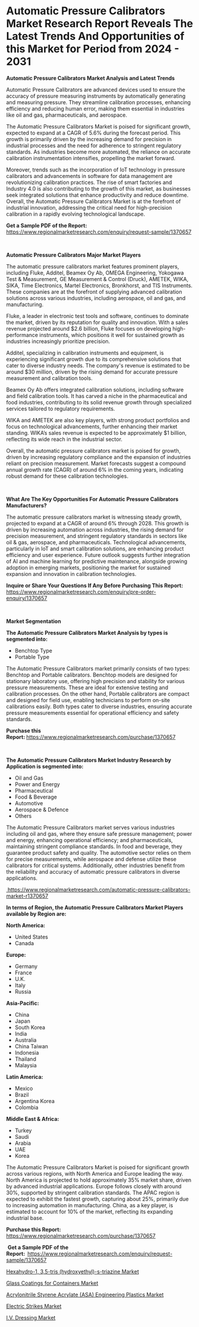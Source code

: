 <p><h1>Automatic Pressure Calibrators Market Research Report Reveals The Latest Trends And Opportunities of this Market for Period from 2024 - 2031</h1></p><p><strong>Automatic Pressure Calibrators Market Analysis and Latest Trends</strong></p>
<p><p>Automatic Pressure Calibrators are advanced devices used to ensure the accuracy of pressure measuring instruments by automatically generating and measuring pressure. They streamline calibration processes, enhancing efficiency and reducing human error, making them essential in industries like oil and gas, pharmaceuticals, and aerospace.</p><p>The Automatic Pressure Calibrators Market is poised for significant growth, expected to expand at a CAGR of 5.6% during the forecast period. This growth is primarily driven by the increasing demand for precision in industrial processes and the need for adherence to stringent regulatory standards. As industries become more automated, the reliance on accurate calibration instrumentation intensifies, propelling the market forward.</p><p>Moreover, trends such as the incorporation of IoT technology in pressure calibrators and advancements in software for data management are revolutionizing calibration practices. The rise of smart factories and Industry 4.0 is also contributing to the growth of this market, as businesses seek integrated solutions that enhance productivity and reduce downtime. Overall, the Automatic Pressure Calibrators Market is at the forefront of industrial innovation, addressing the critical need for high-precision calibration in a rapidly evolving technological landscape.</p></p>
<p><strong>Get a Sample PDF of the Report:&nbsp;</strong> <a href="https://www.regionalmarketresearch.com/enquiry/request-sample/1370657">https://www.regionalmarketresearch.com/enquiry/request-sample/1370657</a></p>
<p>&nbsp;</p>
<p><strong>Automatic Pressure Calibrators Major Market Players</strong></p>
<p><p>The automatic pressure calibrators market features prominent players, including Fluke, Additel, Beamex Oy Ab, OMEGA Engineering, Yokogawa Test & Measurement, GE Measurement & Control (Druck), AMETEK, WIKA, SIKA, Time Electronics, Martel Electronics, Bronkhorst, and TIS Instruments. These companies are at the forefront of supplying advanced calibration solutions across various industries, including aerospace, oil and gas, and manufacturing.</p><p>Fluke, a leader in electronic test tools and software, continues to dominate the market, driven by its reputation for quality and innovation. With a sales revenue projected around $2.6 billion, Fluke focuses on developing high-performance instruments, which positions it well for sustained growth as industries increasingly prioritize precision.</p><p>Additel, specializing in calibration instruments and equipment, is experiencing significant growth due to its comprehensive solutions that cater to diverse industry needs. The company's revenue is estimated to be around $30 million, driven by the rising demand for accurate pressure measurement and calibration tools.</p><p>Beamex Oy Ab offers integrated calibration solutions, including software and field calibration tools. It has carved a niche in the pharmaceutical and food industries, contributing to its solid revenue growth through specialized services tailored to regulatory requirements.</p><p>WIKA and AMETEK are also key players, with strong product portfolios and focus on technological advancements, further enhancing their market standing. WIKA’s sales revenue is expected to be approximately $1 billion, reflecting its wide reach in the industrial sector.</p><p>Overall, the automatic pressure calibrators market is poised for growth, driven by increasing regulatory compliance and the expansion of industries reliant on precision measurement. Market forecasts suggest a compound annual growth rate (CAGR) of around 6% in the coming years, indicating robust demand for these calibration technologies.</p></p>
<p>&nbsp;</p>
<p><strong>What Are The Key Opportunities For Automatic Pressure Calibrators Manufacturers?</strong></p>
<p><p>The automatic pressure calibrators market is witnessing steady growth, projected to expand at a CAGR of around 6% through 2028. This growth is driven by increasing automation across industries, the rising demand for precision measurement, and stringent regulatory standards in sectors like oil & gas, aerospace, and pharmaceuticals. Technological advancements, particularly in IoT and smart calibration solutions, are enhancing product efficiency and user experience. Future outlook suggests further integration of AI and machine learning for predictive maintenance, alongside growing adoption in emerging markets, positioning the market for sustained expansion and innovation in calibration technologies.</p></p>
<p><strong>Inquire or Share Your Questions If Any Before Purchasing This Report:</strong> <a href="https://www.regionalmarketresearch.com/enquiry/pre-order-enquiry/1370657">https://www.regionalmarketresearch.com/enquiry/pre-order-enquiry/1370657</a></p>
<p>&nbsp;</p>
<p><strong>Market Segmentation</strong></p>
<p><strong>The Automatic Pressure Calibrators Market Analysis by types is segmented into:</strong></p>
<p><ul><li>Benchtop Type</li><li>Portable Type</li></ul></p>
<p><p>The Automatic Pressure Calibrators market primarily consists of two types: Benchtop and Portable calibrators. Benchtop models are designed for stationary laboratory use, offering high precision and stability for various pressure measurements. These are ideal for extensive testing and calibration processes. On the other hand, Portable calibrators are compact and designed for field use, enabling technicians to perform on-site calibrations easily. Both types cater to diverse industries, ensuring accurate pressure measurements essential for operational efficiency and safety standards.</p></p>
<p><strong>Purchase this Report:&nbsp;</strong><a href="https://www.regionalmarketresearch.com/purchase/1370657">https://www.regionalmarketresearch.com/purchase/1370657</a></p>
<p>&nbsp;</p>
<p><strong>The Automatic Pressure Calibrators Market Industry Research by Application is segmented into:</strong></p>
<p><ul><li>Oil and Gas</li><li>Power and Energy</li><li>Pharmaceutical</li><li>Food & Beverage</li><li>Automotive</li><li>Aerospace & Defence</li><li>Others</li></ul></p>
<p><p>The Automatic Pressure Calibrators market serves various industries including oil and gas, where they ensure safe pressure management; power and energy, enhancing operational efficiency; and pharmaceuticals, maintaining stringent compliance standards. In food and beverage, they guarantee product safety and quality. The automotive sector relies on them for precise measurements, while aerospace and defense utilize these calibrators for critical systems. Additionally, other industries benefit from the reliability and accuracy of automatic pressure calibrators in diverse applications.</p></p>
<p><a href="https://www.regionalmarketresearch.com/automatic-pressure-calibrators-market-r1370657">&nbsp;https://www.regionalmarketresearch.com/automatic-pressure-calibrators-market-r1370657</a></p>
<p><strong>In terms of Region, the Automatic Pressure Calibrators Market Players available by Region are:</strong></p>
<p>
    <p> <strong> North America: </strong>
        <ul>
            <li>United States</li>
            <li>Canada</li>
        </ul>
        </p> 
    <p> <strong> Europe: </strong>
        <ul>
            <li>Germany</li>
            <li>France</li>
            <li>U.K.</li>
            <li>Italy</li>
            <li>Russia</li>
        </ul>
        </p> 
    <p> <strong> Asia-Pacific: </strong>
        <ul>
            <li>China</li>
            <li>Japan</li>
            <li>South Korea</li>
            <li>India</li>
            <li>Australia</li>
            <li>China Taiwan</li>
            <li>Indonesia</li>
            <li>Thailand</li>
            <li>Malaysia</li>
        </ul>
        </p> 
    <p> <strong> Latin America: </strong>
        <ul>
            <li>Mexico</li>
            <li>Brazil</li>
            <li>Argentina Korea</li>
            <li>Colombia</li>
        </ul>
        </p> 
    <p> <strong> Middle East & Africa: </strong>
        <ul>
            <li>Turkey</li>
            <li>Saudi</li>
            <li>Arabia</li>
            <li>UAE</li>
            <li>Korea</li>
        </ul>
    </p>
    </p>
<p><p>The Automatic Pressure Calibrators Market is poised for significant growth across various regions, with North America and Europe leading the way. North America is projected to hold approximately 35% market share, driven by advanced industrial applications. Europe follows closely with around 30%, supported by stringent calibration standards. The APAC region is expected to exhibit the fastest growth, capturing about 25%, primarily due to increasing automation in manufacturing. China, as a key player, is estimated to account for 10% of the market, reflecting its expanding industrial base.</p></p>
<p><strong>Purchase this Report: </strong><a href="https://www.regionalmarketresearch.com/purchase/1370657">https://www.regionalmarketresearch.com/purchase/1370657</a></p>
<p>&nbsp;<strong>Get a Sample PDF of the Report:&nbsp;&nbsp;</strong><a href="https://www.regionalmarketresearch.com/enquiry/request-sample/1370657">https://www.regionalmarketresearch.com/enquiry/request-sample/1370657</a></p>
<p><strong></strong></p>
<p><p><a href="https://medium.com/@gadg65/exploring-hexahydro-1-3-5-tris-hydroxyethyl-s-triazine-market-dynamics-revenue-analysis-and-80011755c975?postPublishedType=repub">Hexahydro-1, 3,5-tris (hydroxyethyl)-s-triazine Market</a></p><p><a href="https://issuu.com/reportprime-2/docs/glass-coatings-for-containers-marke_a058c9d824b687">Glass Coatings for Containers Market</a></p><p><a href="https://issuu.com/reportprime-2/docs/acrylonitrile-styrene-acrylate-asa-_4861f8b7334284">Acrylonitrile Styrene Acrylate (ASA) Engineering Plastics Market</a></p><p><a href="https://www.linkedin.com/pulse/insights-electric-strikes-market-size-which-expanding-108-cagr-hgxrc">Electric Strikes Market</a></p><p><a href="https://medium.com/@gadg65/i-v-dressing-market-size-share-competitive-landscape-and-trend-analysis-report-by-type-by-cebc641c7ba4?postPublishedType=repub">I.V. Dressing Market</a></p></p>